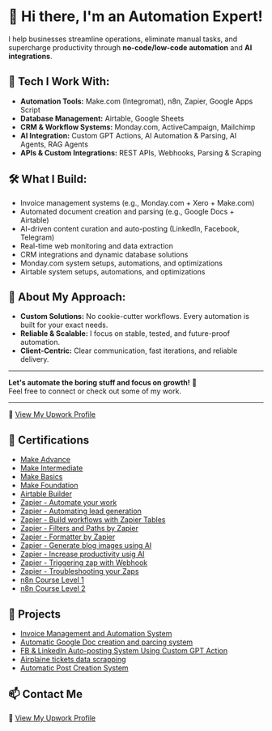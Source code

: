 # 👋 Hi there, I'm an Automation Expert!

I help businesses streamline operations, eliminate manual tasks, and supercharge productivity through **no-code/low-code automation** and **AI integrations**.

## 🔧 Tech I Work With:
- **Automation Tools:** Make.com (Integromat), n8n, Zapier, Google Apps Script
- **Database Management:** Airtable, Google Sheets
- **CRM & Workflow Systems:** Monday.com, ActiveCampaign, Mailchimp
- **AI Integration:** Custom GPT Actions, AI Automation & Parsing, AI Agents, RAG Agents
- **APIs & Custom Integrations:** REST APIs, Webhooks, Parsing & Scraping

## 🛠️ What I Build:
- Invoice management systems (e.g., Monday.com + Xero + Make.com)
- Automated document creation and parsing (e.g., Google Docs + Airtable)
- AI-driven content curation and auto-posting (LinkedIn, Facebook, Telegram)
- Real-time web monitoring and data extraction
- CRM integrations and dynamic database solutions
- Monday.com system setups, automations, and optimizations
- Airtable system setups, automations, and optimizations

## 🚀 About My Approach:
- **Custom Solutions:** No cookie-cutter workflows. Every automation is built for your exact needs.
- **Reliable & Scalable:** I focus on stable, tested, and future-proof automation.
- **Client-Centric:** Clear communication, fast iterations, and reliable delivery.

---

**Let's automate the boring stuff and focus on growth!** 🚀  
Feel free to connect or check out some of my work.

---

📌 [View My Upwork Profile](https://www.upwork.com/freelancers/~019b07d8b6eefca9ad?mp_source=share)

## 🏅 Certifications
- [Make Advance](https://www.credly.com/badges/92872e93-adff-4cd9-9c92-387ddd4401a4/public_url)
- [Make Intermediate](https://www.credly.com/badges/549656b2-f45d-45aa-a12a-8fc8b84a1bb7/public_url)
- [Make Basics](https://www.credly.com/badges/f5d36a82-73d3-4076-ad6f-0c547e8de5db/public_url)
- [Make Foundation](https://www.credly.com/badges/f9b91b23-b887-4763-8478-710911b50a1a/public_url)
- [Airtable Builder](http://verify.skilljar.com/c/6ppqipat87y3)
- [Zapier - Automate your work](http://verify.skilljar.com/c/xdk5i4pi986a)
- [Zapier - Automating lead generation](http://verify.skilljar.com/c/jf9bw7woofg8)
- [Zapier - Build workflows with Zapier Tables](http://verify.skilljar.com/c/pgh3bdz4cqgm)
- [Zapier - Filters and Paths by Zapier](http://verify.skilljar.com/c/bss2wst52saz)
- [Zapier - Formatter by Zapier](http://verify.skilljar.com/c/zinwwdcue73i)
- [Zapier - Generate blog images using AI](https://verify.skilljar.com/c/d2bhhq37963g)
- [Zapier - Increase productivity usig AI](http://verify.skilljar.com/c/w5kdihmnfus5)
- [Zapier - Triggering zap with Webhook](http://verify.skilljar.com/c/7xa5x8bsnvwy)
- [Zapier - Troubleshooting your Zaps](http://verify.skilljar.com/c/7h3w2ci2zmtz)
- [n8n Course Level 1](https://internal.users.n8n.cloud/webhook/course-level-1/verify?id=922124e9fbea3e694d254654c3082cf1&submit=Submit)
- [n8n Course Level 2](https://internal.users.n8n.cloud/webhook/course-level-2/verify?id=9862701e84f4fe30604a066365be8a2e&submit=Submit)


## 🚀 Projects
- [Invoice Management and Automation System](https://viktorautomation.github.io/Portfolio/Invoice%20Automation%20System/)
- [Automatic Google Doc creation and parcing system](https://viktorautomation.github.io/Portfolio/Automation%20Doc%20creation%20system/)
- [FB & LinkedIn Auto-posting System Using Custom GPT Action](https://viktorautomation.github.io/Portfolio/Action%20GPT%20auto%20posting%20system/)
- [Airplaine tickets data scrapping](https://viktorautomation.github.io/Portfolio/Airplane%20tickets%20data%20extraction/)
- [Automatic Post Creation System](https://viktorautomation.github.io/Portfolio/Automatic%20Post%20Creation%20System/)
  
## 📫 Contact Me

📌 [View My Upwork Profile](https://www.upwork.com/freelancers/~019b07d8b6eefca9ad?mp_source=share)
